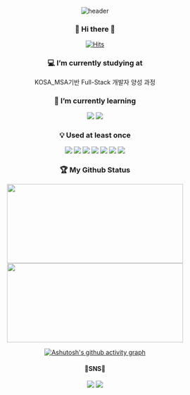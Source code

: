 <div align="center">
 
![header](https://capsule-render.vercel.app/api?type=Waving&color=FDD1E1&height=300&section=header&text=Welcome!&fontSize=90&fontColor=ffffff&fontAlignY=45&desc=%20Soyoung'sGITHUB&descSize=30&descAlign=65)

### 👋 Hi there 👋
[![Hits](https://hits.seeyoufarm.com/api/count/incr/badge.svg?url=https%3A%2F%2Fgithub.com%2Fsylee990205&count_bg=%23E4C7FF&title_bg=%23E6DEFF&icon=&icon_color=%237646AE&title=hits&edge_flat=false)](https://hits.seeyoufarm.com)
 ### 💻 I’m currently studying at
<!-- ######  If you are curious about my study process now, please click the link below.
 [KOSA_MSA기반 Full-Stack 개발자 양성 과정](https://github.com/sylee990205/lsy_dktechin_study)  -->
 KOSA_MSA기반 Full-Stack 개발자 양성 과정
 ### 🌱 I’m currently learning  
<img src="https://img.shields.io/badge/java-F14C1D?style=for-the-badge&logo=java&logoColor=white"> <img src="https://img.shields.io/badge/spring-6DB33F?style=for-the-badge&logo=spring&logoColor=white">
 ### 💡 Used at least once
 <img src="https://img.shields.io/badge/C-A8B9CC?style=for-the-badge&logo=C&logoColor=white">  <img src="https://img.shields.io/badge/C++-00599C?style=for-the-badge&logo=Cplusplus&logoColor=white">  <img src="https://img.shields.io/badge/-C%23-239120?style=for-the-badge&logo=csharp&logoColor=white"> <img src="https://img.shields.io/badge/Python-3776AB?style=for-the-badge&logo=python&logoColor=white">  <img src="https://img.shields.io/badge/Kotlin-7F52FF?style=for-the-badge&logo=kotlin&logoColor=white"> 
 <img src="https://img.shields.io/badge/Oracle DB-F80000?style=for-the-badge&logo=oracle&logoColor=white"> <img src="https://img.shields.io/badge/Android Studio-3DDC84?style=for-the-badge&logo=androidstudio&logoColor=white"> 
 
 ### :trophy: My Github Status
 
 <p>
  <img width="400em" height="180em" src="https://github-readme-stats-sigma-five.vercel.app/api?username=sylee990205&show_icons=true&theme=buefy">
  <img width="400em" height="180em" src="https://github-readme-stats-sigma-five.vercel.app/api/top-langs/?username=sylee990205&layout=compact&theme=buefy">
</p>
 
[![Ashutosh's github activity graph](https://github-readme-activity-graph.vercel.app/graph?username=sylee990205)](https://github.com/ashutosh00710/github-readme-activity-graph)
 
 
 #### 💙SNS💙
 <a href="https://www.instagram.com/sos0_zero/" target="_blank"><img src="https://img.shields.io/badge/Instagram-E4405F?style=flat-square&logo=instagram&logoColor=white"/></a>  <a href="https://mail.google.com/mail/?view=cm&amp;fs=1&amp;to=sylee.990205@gmail.com" target="_blank"><img src="https://img.shields.io/badge/Gmail-EA4335?style=flat-square&logo=gmail&logoColor=white"/></a>
 
 </div>




